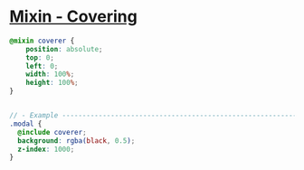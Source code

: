 [Mixin - Covering](https://css-tricks.com/snippets/sass/covering-mixin/)
===

```scss
@mixin coverer {
    position: absolute;
    top: 0;
    left: 0;
    width: 100%;
    height: 100%;
}


// - Example ---------------------------------------------------------------------------------------
.modal {
  @include coverer;
  background: rgba(black, 0.5);
  z-index: 1000;
}
```